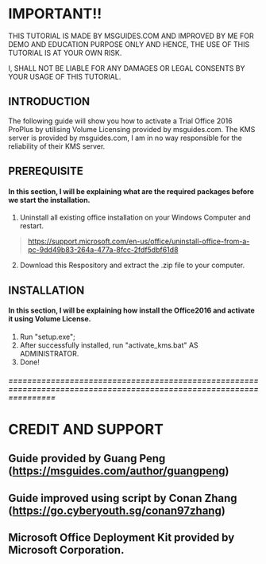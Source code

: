 # IMPORTANT!!

THIS TUTORIAL IS MADE BY MSGUIDES.COM AND IMPROVED BY ME FOR DEMO AND EDUCATION PURPOSE ONLY AND HENCE, THE USE OF THIS TUTORIAL IS AT YOUR OWN RISK. 

I, SHALL NOT BE LIABLE FOR ANY DAMAGES OR LEGAL CONSENTS BY YOUR USAGE OF THIS TUTORIAL.

## INTRODUCTION

The following guide will show you how to activate a Trial Office 2016 ProPlus by utilising Volume Licensing provided by msguides.com. 
The KMS server is provided by msguides.com, I am in no way responsible for the reliability of their KMS server.

## PREREQUISITE

#### In this section, I will be explaining what are the required packages before we start the installation.
1. Uninstall all existing office installation on your Windows Computer and restart.
> https://support.microsoft.com/en-us/office/uninstall-office-from-a-pc-9dd49b83-264a-477a-8fcc-2fdf5dbf61d8
2. Download this Respository and extract the .zip file to your computer.


## INSTALLATION

#### In this section, I will be explaining how install the Office2016 and activate it using Volume License.

1. Run "setup.exe";
2. After successfully installed, run "activate_kms.bat" AS ADMINISTRATOR.
3. Done!

##### ====================================================================================================================

# CREDIT AND SUPPORT

## Guide provided by Guang Peng (https://msguides.com/author/guangpeng)
## Guide improved using script by Conan Zhang (https://go.cyberyouth.sg/conan97zhang)
## Microsoft Office Deployment Kit provided by Microsoft Corporation.
